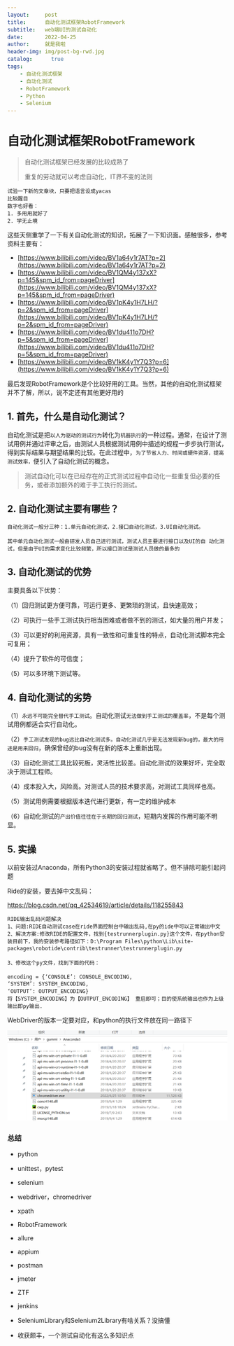 ```yaml
---
layout:     post
title:      自动化测试框架RobotFramework
subtitle:   web端UI的测试自动化
date:       2022-04-25
author:     就是我啦
header-img: img/post-bg-rwd.jpg
catalog: 	  true
tags:
    - 自动化测试框架    
    - 自动化测试        
    - RobotFramework      
    - Python
    - Selenium   
---
```


# 自动化测试框架RobotFramework

> 自动化测试框架已经发展的比较成熟了
>
> 重复的劳动就可以考虑自动化，IT界不变的法则

```yacas
试验一下新的文章块，只要把语言设成yacas
比较醒目
数字也好看：
1. 多用用就好了
2. 学无止境
```

这些天侧重学了一下有关自动化测试的知识，拓展了一下知识面。感触很多，参考资料主要有：

* [https://www.bilibili.com/video/BV1a64y1r7AT?p=2](https://www.bilibili.com/video/BV1a64y1r7AT?p=2)
* [https://www.bilibili.com/video/BV1QM4y137xX?p=145&spm_id_from=pageDriver](https://www.bilibili.com/video/BV1QM4y137xX?p=145&spm_id_from=pageDriver)
* [https://www.bilibili.com/video/BV1pK4y1H7LH/?p=2&spm_id_from=pageDriver](https://www.bilibili.com/video/BV1pK4y1H7LH/?p=2&spm_id_from=pageDriver)
* [https://www.bilibili.com/video/BV1du411o7DH?p=5&spm_id_from=pageDriver](https://www.bilibili.com/video/BV1du411o7DH?p=5&spm_id_from=pageDriver)
* [https://www.bilibili.com/video/BV1kK4y1Y7Q3?p=6](https://www.bilibili.com/video/BV1kK4y1Y7Q3?p=6)

最后发现RobotFramework是个比较好用的工具。当然，其他的自动化测试框架并不了解，所以，说不定还有其他更好用的



## 1. 首先，什么是自动化测试？

自动化测试是把``以人为驱动的测试行为``转化为``机器执行``的一种过程。通常，在设计了测试用例并通过评审之后，由测试人员根据测试用例中描述的规程一步步执行测试，得到实际结果与期望结果的比较。在此过程中，``为了节省人力、时间或硬件资源，提高测试效率，``便引入了自动化测试的概念。

> 测试自动化可以在已经存在的正式测试过程中自动化一些重复但必要的任务，或者添加额外的难于手工执行的测试。



## 2. 自动化测试主要有哪些？

```yacas
自动化测试一般分三种：1.单元自动化测试，2.接口自动化测试，3.UI自动化测试。

其中单元自动化测试一般由研发人员自己进行测试，测试人员主要进行接口以及UI的自 动化测试，但是由于UI的需求变化比较频繁，所以接口测试是测试人员做的最多的
```



## 3. 自动化测试的优势

主要具备以下优势：

（1）回归测试更方便可靠，可运行更多、更繁琐的测试，且快速高效；

（2）可执行一些手工测试执行相当困难或者做不到的测试，如大量的用户并发；

（3）可以更好的利用资源，具有一致性和可重复性的特点，自动化测试脚本完全可复用；

（4）提升了软件的可信度；

（5）可以多环境下测试等。



## 4. 自动化测试的劣势

（1）``永远不可能完全替代手工测试``。自动化测试``无法做到手工测试的覆盖率``，不是每个测试用例都适合实行自动化。

（2）``手工测试发现的bug远比自动化测试多。自动化测试几乎是无法发现新bug的，最大的用途是用来回归``，确保曾经的bug没有在新的版本上重新出现。

（3）自动化测试工具比较死板，灵活性比较差。自动化测试的效果好坏，完全取决于测试工程师。

（4）成本投入大，风险高。对测试人员的技术要求高，对测试工具同样也高。

（5）测试用例需要根据版本迭代进行更新，有一定的维护成本

（6）自动化测试的``产出价值往往在于长期的回归测试``，短期内发挥的作用可能不明显。





## 5. 实操

以前安装过Anaconda，所有Python3的安装过程就省略了。但不排除可能引起问题



Ride的安装，要去掉中文乱码：

https://blog.csdn.net/qq_42534619/article/details/118255843

```yacas
RIDE输出乱码问题解决
1、问题:RIDE自动测试case在ride界面控制台中输出乱码,在py的ide中可以正常输出中文
2、解决方案:修改RIDE的配置文件，找到{testrunnerplugin.py}这个文件，在python安装目前下，我的安装参考路径如下：D:\Program Files\python\Lib\site-packages\robotide\contrib\testrunner\testrunnerplugin.py

3、修改这个py文件，找到下面的代码：

encoding = {‘CONSOLE’: CONSOLE_ENCODING,
‘SYSTEM’: SYSTEM_ENCODING,
‘OUTPUT’: OUTPUT_ENCODING}　　　　
将【SYSTEM_ENCODING】为【OUTPUT_ENCODING】 重启即可；目的使系统输出也作为上级输出即py输出.
```



WebDriver的版本一定要对应，和python的执行文件放在同一路径下

![image-20220425153055594](/img/images/image-20220425153055594.png)

### 总结

- python

- unittest，pytest

- selenium

- webdriver，chromedriver

- xpath

- RobotFramework

- allure

- appium

- postman

- jmeter

- ZTF

- jenkins

- SeleniumLibrary和Selenium2Library有啥关系？没搞懂

- 收获颇丰，一个测试自动化有这么多知识点

  
